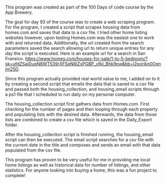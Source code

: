 This program was created as part of the 100 Days of code course by the App Brewery.

The goal for day 93 of the course was to create a web scraping program. For the program, I created a script that scrapes housing data from homes.com and saves that data to a csv file. I tried other home listing websites however, upon testing Homes.com was the easiest one to work with and returned data. Additionally, the url created from the search parameters saved the search allowing url to return unique entries for any day the script is executed. Here is an example url for a search in San Fransico. https://www.homes.com/houses-for-sale/1-to-5-bedroom/?sk=ufdZSaiDuqN8WT539rXFSeN6IZsPGBP_xfkI_Bhk9pw&bb=l2porikn0Oqnjm25D. 

Since this program actually provided real world value to me, I added on to it by creating a second script that emails the data that is saved to a csv file and passed both the housing_collection, and housing_email scripts through a ps1 file that I scheduled to run daily on my personal computer. 

The housing_collection script first gathers data from Homes.com. First checking for the number of pages and then looping through each property and populating lists with the desired data. Afterwards, the data from those lists are combined to create a csv file which is saved in the Daily_Export folder.

After the housing_colleciton script is finished running, the housing_email script can then be executed. The email script searches for a csv file with the current date in the title and composes and sends an email with that data populated from the csv file.

This program has proven to be very useful for me in providing me local home listings as well as historical data for number of listings, and other statistics. For anyone looking into buying a home, this was a fun project to complete!
